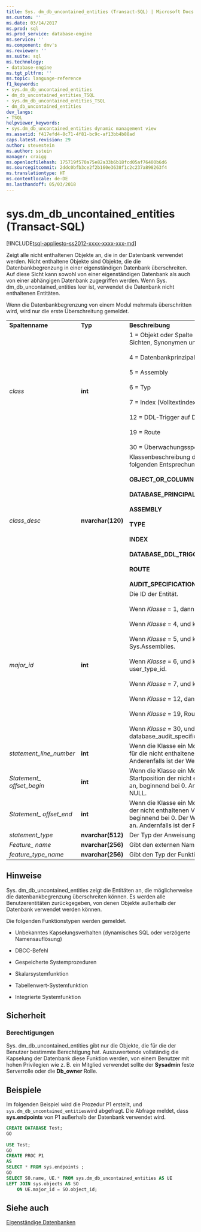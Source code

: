 ```yaml
---
title: Sys. dm_db_uncontained_entities (Transact-SQL) | Microsoft Docs
ms.custom: ''
ms.date: 03/14/2017
ms.prod: sql
ms.prod_service: database-engine
ms.service: ''
ms.component: dmv's
ms.reviewer: ''
ms.suite: sql
ms.technology:
- database-engine
ms.tgt_pltfrm: ''
ms.topic: language-reference
f1_keywords:
- sys.dm_db_uncontained_entities
- dm_db_uncontained_entities_TSQL
- sys.dm_db_uncontained_entities_TSQL
- dm_db_uncontained_entities
dev_langs:
- TSQL
helpviewer_keywords:
- sys.dm_db_uncontained_entities dynamic management view
ms.assetid: f417efd4-8c71-4f81-bc9c-af13bb4b88ad
caps.latest.revision: 29
author: stevestein
ms.author: sstein
manager: craigg
ms.openlocfilehash: 175719f570a75e82a33b6b18fcd05af76400b6d6
ms.sourcegitcommit: 2ddc0bfb3ce2f2b160e3638f1c2c237a898263f4
ms.translationtype: HT
ms.contentlocale: de-DE
ms.lasthandoff: 05/03/2018
---
```

# <a name="sysdmdbuncontainedentities-transact-sql"></a>sys.dm_db_uncontained_entities (Transact-SQL)
[!INCLUDE[tsql-appliesto-ss2012-xxxx-xxxx-xxx-md](../../includes/tsql-appliesto-ss2012-xxxx-xxxx-xxx-md.md)]

  Zeigt alle nicht enthaltenen Objekte an, die in der Datenbank verwendet werden. Nicht enthaltene Objekte sind Objekte, die die Datenbankbegrenzung in einer eigenständigen Datenbank überschreiten. Auf diese Sicht kann sowohl von einer eigenständigen Datenbank als auch von einer abhängigen Datenbank zugegriffen werden. Wenn Sys. dm_db_uncontained_entities leer ist, verwendet die Datenbank nicht enthaltenen Entitäten.  
  
 Wenn die Datenbankbegrenzung von einem Modul mehrmals überschritten wird, wird nur die erste Überschreitung gemeldet.  
  
||||  
|-|-|-|  
|**Spaltenname**|**Typ**|**Beschreibung**|  
|*class*|**int**|1 = Objekt oder Spalte (einschließlich Modulen, XPs, Sichten, Synonymen und Tabellen).<br /><br /> 4 = Datenbankprinzipal<br /><br /> 5 = Assembly<br /><br /> 6 = Typ<br /><br /> 7 = Index (Volltextindex)<br /><br /> 12 = DDL-Trigger auf Datenbankebene<br /><br /> 19 = Route<br /><br /> 30 = Überwachungsspezifikation|  
|*class_desc*|**nvarchar(120)**|Klassenbeschreibung der Entitätsklasse. Einer der folgenden Entsprechungen für die Klasse:<br /><br /> **OBJECT_OR_COLUMN**<br /><br /> **DATABASE_PRINCIPAL**<br /><br /> **ASSEMBLY**<br /><br /> **TYPE**<br /><br /> **INDEX**<br /><br /> **DATABASE_DDL_TRIGGER**<br /><br /> **ROUTE**<br /><br /> **AUDIT_SPECIFICATION**|  
|*major_id*|**int**|Die ID der Entität.<br /><br /> Wenn *Klasse* = 1, dann Object_id<br /><br /> Wenn *Klasse* = 4, und klicken Sie dann auf principal_id.<br /><br /> Wenn *Klasse* = 5, und klicken Sie dann auf Sys.Assemblies.<br /><br /> Wenn *Klasse* = 6, und klicken Sie dann auf user_type_id.<br /><br /> Wenn *Klasse* = 7, und klicken Sie dann auf index_id.<br /><br /> Wenn *Klasse* = 12, dann sys.Triggers.<br /><br /> Wenn *Klasse* = 19, Route_ID.<br /><br /> Wenn *Klasse* = 30, und klicken Sie dann auf Sys. database_audit_specifications.databse_specification_id.|  
|*statement_line_number*|**int**|Wenn die Klasse ein Modul ist, wird die Zeilennummer für die nicht enthaltene Verwendung zurückgegeben.  Anderenfalls ist der Wert NULL.|  
|*Statement_ offset_begin*|**int**|Wenn die Klasse ein Modul ist, gibt dies die Startposition der nicht enthaltenen Verwendung in Byte an, beginnend bei 0. Andernfalls ist der Rückgabewert NULL.|  
|*Statement_ offset_end*|**int**|Wenn die Klasse ein Modul ist, gibt dies die Endposition der nicht enthaltenen Verwendung in Byte an, beginnend bei 0. Der Wert -1 gibt das Ende des Moduls an. Andernfalls ist der Rückgabewert NULL.|  
|*statement_type*|**nvarchar(512)**|Der Typ der Anweisung.|  
|*Feature_ name*|**nvarchar(256)**|Gibt den externen Namen des Objekts zurück.|  
|*feature_type_name*|**nvarchar(256)**|Gibt den Typ der Funktion zurück.|  
  
## <a name="remarks"></a>Hinweise  
 Sys. dm_db_uncontained_entities zeigt die Entitäten an, die möglicherweise die datenbankbegrenzung überschreiten können. Es werden alle Benutzerentitäten zurückgegeben, von denen Objekte außerhalb der Datenbank verwendet werden können.  
  
 Die folgenden Funktionstypen werden gemeldet.  
  
-   Unbekanntes Kapselungsverhalten (dynamisches SQL oder verzögerte Namensauflösung)  
  
-   DBCC-Befehl  
  
-   Gespeicherte Systemprozeduren  
  
-   Skalarsystemfunktion  
  
-   Tabellenwert-Systemfunktion  
  
-   Integrierte Systemfunktion  
  
## <a name="security"></a>Sicherheit  
  
### <a name="permissions"></a>Berechtigungen  
 Sys. dm_db_uncontained_entities gibt nur die Objekte, die für die der Benutzer bestimmte Berechtigung hat. Auszuwertende vollständig die Kapselung der Datenbank diese Funktion werden, von einem Benutzer mit hohen Privilegien wie z. B. ein Mitglied verwendet sollte der **Sysadmin** feste Serverrolle oder die **Db_owner** Rolle.  
  
## <a name="examples"></a>Beispiele  
 Im folgenden Beispiel wird die Prozedur P1 erstellt, und `sys.dm_db_uncontained_entities`wird abgefragt. Die Abfrage meldet, dass **sys.endpoints** von P1 außerhalb der Datenbank verwendet wird.  
  
```sql  
CREATE DATABASE Test;  
GO  
  
USE Test;  
GO  
CREATE PROC P1  
AS   
SELECT * FROM sys.endpoints ;  
GO  
SELECT SO.name, UE.* FROM sys.dm_db_uncontained_entities AS UE  
LEFT JOIN sys.objects AS SO  
    ON UE.major_id = SO.object_id;  
```  
  
## <a name="see-also"></a>Siehe auch  
 [Eigenständige Datenbanken](../../relational-databases/databases/contained-databases.md)  
  
  
